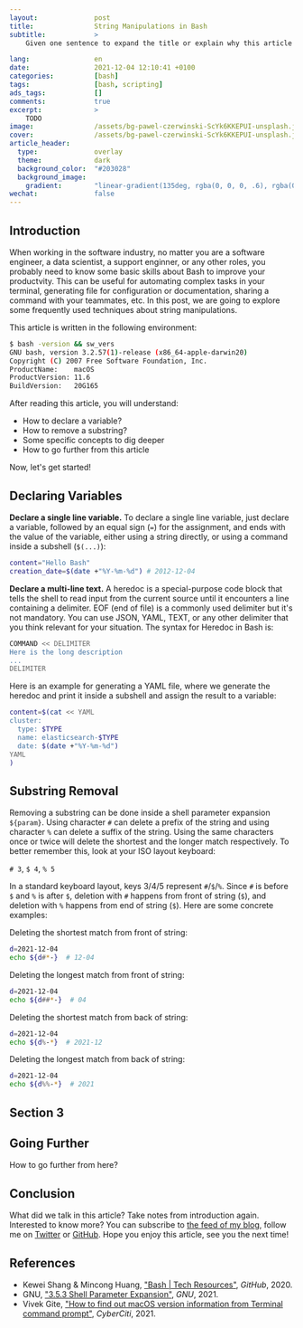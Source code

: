 ```yaml
---
layout:              post
title:               String Manipulations in Bash
subtitle:            >
    Given one sentence to expand the title or explain why this article may interest your readers.

lang:                en
date:                2021-12-04 12:10:41 +0100
categories:          [bash]
tags:                [bash, scripting]
ads_tags:            []
comments:            true
excerpt:             >
    TODO
image:               /assets/bg-pawel-czerwinski-ScYk6KKEPUI-unsplash.jpg
cover:               /assets/bg-pawel-czerwinski-ScYk6KKEPUI-unsplash.jpg
article_header:
  type:              overlay
  theme:             dark
  background_color:  "#203028"
  background_image:
    gradient:        "linear-gradient(135deg, rgba(0, 0, 0, .6), rgba(0, 0, 0, .4))"
wechat:              false
---
```


## Introduction

When working in the software industry, no matter you are a software engineer, a
data scientist, a support enginner, or any other roles, you probably need to
know some basic skills about Bash to
improve your productvity. This can be useful for automating complex tasks in
your terminal, generating file for configuration or documentation, sharing a
command with your teammates, etc. In this post, we are going to explore some
frequently used techniques about string manipulations.

This article is written in the following environment:

```sh
$ bash -version && sw_vers
GNU bash, version 3.2.57(1)-release (x86_64-apple-darwin20)
Copyright (C) 2007 Free Software Foundation, Inc.
ProductName:	macOS
ProductVersion:	11.6
BuildVersion:	20G165
```

After reading this article, you will understand:

* How to declare a variable?
* How to remove a substring?
* Some specific concepts to dig deeper
* How to go further from this article

Now, let's get started!

## Declaring Variables

**Declare a single line variable.** To declare a single line variable, just
declare a variable, followed by an equal sign (`=`) for the assignment, and ends
with the value of the variable, either using a string directly, or using a
command inside a subshell (`$(...)`):

```sh
content="Hello Bash"
creation_date=$(date +"%Y-%m-%d") # 2012-12-04
```

**Declare a multi-line text.** A heredoc is a special-purpose code block that
tells the shell to read input from the current source until it encounters a line
containing a delimiter. EOF (end of file) is a commonly used delimiter but it's
not mandatory. You can use JSON, YAML, TEXT, or any other delimiter that you
think relevant for your situation. The syntax for Heredoc in Bash is:

```sh
COMMAND << DELIMITER
Here is the long description
...
DELIMITER
```

Here is an example for generating a YAML file, where we generate the heredoc and
print it inside a subshell
and assign the result to a variable:

```sh
content=$(cat << YAML
cluster:
  type: $TYPE
  name: elasticsearch-$TYPE
  date: $(date +"%Y-%m-%d")
YAML
)
```

## Substring Removal

Removing a substring can be done inside a shell parameter expansion `${param}`.
Using character `#` can delete a prefix of the string and using character `%`
can delete a suffix of the string. Using the same characters once or twice will
delete the shortest and the longer match respectively. To better remember this,
look at your ISO layout keyboard:

`# 3`, `$ 4`, `% 5`

In a standard keyboard layout, keys 3/4/5 represent `#`/`$`/`%`. Since `#` is
before `$` and `%` is after `$`, deletion with `#` happens from front of string
(`$`), and deletion with `%` happens from end of string (`$`). Here are some
concrete examples:

Deleting the shortest match from front of string:

```sh
d=2021-12-04
echo ${d#*-}  # 12-04
```

Deleting the longest match from front of string:

```sh
d=2021-12-04
echo ${d##*-}  # 04
```

Deleting the shortest match from back of string:

```sh
d=2021-12-04
echo ${d%-*}  # 2021-12
```

Deleting the longest match from back of string:

```sh
d=2021-12-04
echo ${d%%-*}  # 2021
```

## Section 3

## Going Further

How to go further from here?

## Conclusion

What did we talk in this article? Take notes from introduction again.
Interested to know more? You can subscribe to [the feed of my blog](/feed.xml), follow me
on [Twitter](https://twitter.com/mincong_h) or
[GitHub](https://github.com/mincong-h/). Hope you enjoy this article, see you the next time!

## References

- Kewei Shang & Mincong Huang, ["Bash \| Tech Resources"](https://github.com/keweishang/tech-resources/blob/master/tool/bash.md), _GitHub_, 2020.
- GNU, ["3.5.3 Shell Parameter
  Expansion"](https://www.gnu.org/software/bash/manual/html_node/Shell-Parameter-Expansion.html),
_GNU_, 2021.
- Vivek Gite, ["How to find out macOS version information from Terminal command
  prompt"](https://www.cyberciti.biz/faq/mac-osx-find-tell-operating-system-version-from-bash-prompt/), _CyberCiti_, 2021.
